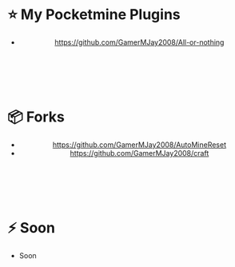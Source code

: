 # :star: My Pocketmine Plugins
<div align="center">
  
- https://github.com/GamerMJay2008/All-or-nothing
  
</div>
  
<br><br><br><br>
  
# :package: Forks
<div align="center">
  
 - https://github.com/GamerMJay2008/AutoMineReset
 - https://github.com/GamerMJay2008/craft
 
</div>
  
<br><br><br><br>
  
# :zap: Soon
<!--START_SECTION:activity-->
- Soon
<!--END_SECTION:activity-->
